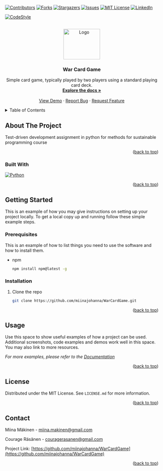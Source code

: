 <!-- Improved compatibility of back to top link: See: https://github.com/othneildrew/Best-README-Template/pull/73 -->
<a name="readme-top"></a>
<!--
*** Thanks for checking out the Best-README-Template. If you have a suggestion
*** that would make this better, please fork the repo and create a pull request
*** or simply open an issue with the tag "enhancement".
*** Don't forget to give the project a star!
*** Thanks again! Now go create something AMAZING! :D
-->



<!-- PROJECT SHIELDS -->
<!--
*** I'm using markdown "reference style" links for readability.
*** Reference links are enclosed in brackets [ ] instead of parentheses ( ).
*** See the bottom of this document for the declaration of the reference variables
*** for contributors-url, forks-url, etc. This is an optional, concise syntax you may use.
*** https://www.markdownguide.org/basic-syntax/#reference-style-links
-->
[![Contributors][contributors-shield]][contributors-url]
[![Forks][forks-shield]][forks-url]
[![Stargazers][stars-shield]][stars-url]
[![Issues][issues-shield]][issues-url]
[![MIT License][license-shield]][license-url]
[![LinkedIn][linkedin-shield]][linkedin-url]

[![CodeStyle][codestyle-shield]][codestyle-url]



<!-- PROJECT LOGO -->
<br />
<div align="center">
  <a href="https://github.com/miinajohanna/WarCardGame">
    <img src="https://images.fineartamerica.com/images/artworkimages/mediumlarge/3/four-aces-poker-playing-cards-on-white-background-dean-zangirolami.jpg" alt="Logo" width="120" height="100">
  </a>

<h3 align="center">War Card Game</h3>

  <p align="center">
    Simple card game, typically played by two players using a standard playing card deck.
    <br />
    <a href="https://github.com/miinajohanna/WarCardGame"><strong>Explore the docs »</strong></a>
    <br />
    <br />
    <a href="https://github.com/miinajohanna/WarCardGame">View Demo</a>
    ·
    <a href="https://github.com/miinajohanna/WarCardGame/issues">Report Bug</a>
    ·
    <a href="https://github.com/miinajohanna/WarCardGame/issues">Request Feature</a>
  </p>
</div>



<!-- TABLE OF CONTENTS -->
<details>
  <summary>Table of Contents</summary>
  <ol>
    <li>
      <a href="#about-the-project">About The Project</a>
      <ul>
        <li><a href="#built-with">Built With</a></li>
      </ul>
    </li>
    <li>
      <a href="#getting-started">Getting Started</a>
      <ul>
        <li><a href="#prerequisites">Prerequisites</a></li>
        <li><a href="#installation">Installation</a></li>
      </ul>
    </li>
    <li><a href="#usage">Usage</a></li>
    <li><a href="#license">License</a></li>
    <li><a href="#contact">Contact</a></li>
  </ol>
</details>



<!-- ABOUT THE PROJECT -->
## About The Project
Test-driven development assignment in python for methods for sustainable programming course

<p align="right">(<a href="#readme-top">back to top</a>)</p>



### Built With

 [![Python][Python-img]][Python-url]

<p align="right">(<a href="#readme-top">back to top</a>)</p>




<!-- GETTING STARTED -->
## Getting Started

This is an example of how you may give instructions on setting up your project locally.
To get a local copy up and running follow these simple example steps.

### Prerequisites

This is an example of how to list things you need to use the software and how to install them.
* npm
  ```sh
  npm install npm@latest -g
  ```

### Installation

1. Clone the repo
   ```sh
   git clone https://github.com/miinajohanna/WarCardGame.git
   ```

<p align="right">(<a href="#readme-top">back to top</a>)</p>



<!-- USAGE EXAMPLES -->
## Usage

Use this space to show useful examples of how a project can be used. Additional screenshots, code examples and demos work well in this space. You may also link to more resources.

_For more examples, please refer to the [Documentation](https://example.com)_

<p align="right">(<a href="#readme-top">back to top</a>)</p>



<!-- LICENSE -->
## License

Distributed under the MIT License. See `LICENSE.md` for more information.

<p align="right">(<a href="#readme-top">back to top</a>)</p>



<!-- CONTACT -->
## Contact

Miina Mäkinen - miina.makinen@gmail.com 

Courage Räsänen - couragerasanen@gmail.com

Project Link: [https://github.com/miinajohanna/WarCardGame](https://github.com/miinajohanna/WarCardGame)

<p align="right">(<a href="#readme-top">back to top</a>)</p>







<!-- MARKDOWN LINKS & IMAGES -->
<!-- https://www.markdownguide.org/basic-syntax/#reference-style-links -->
[contributors-shield]: https://img.shields.io/github/contributors/miinajohanna/WarCardGame.svg?style=for-the-badge
[contributors-url]: https://github.com/miinajohanna/WarCardGame/graphs/contributors
[forks-shield]: https://img.shields.io/github/forks/miinajohanna/WarCardGame.svg?style=for-the-badge
[forks-url]: https://github.com/miinajohanna/WarCardGame/network/members
[stars-shield]: https://img.shields.io/github/stars/miinajohanna/WarCardGame.svg?style=for-the-badge
[stars-url]: https://github.com/miinajohanna/WarCardGame/stargazers
[issues-shield]: https://img.shields.io/github/issues/miinajohanna/WarCardGame.svg?style=for-the-badge
[issues-url]: https://github.com/miinajohanna/WarCardGame/issues
[license-shield]: https://img.shields.io/github/license/miinajohanna/WarCardGame.svg?style=for-the-badge
[license-url]: https://github.com/miinajohanna/WarCardGame/blob/main/LICENSE.md
[linkedin-shield]: https://img.shields.io/badge/-LinkedIn-black.svg?style=for-the-badge&logo=linkedin&colorB=555
[linkedin-url]: https://linkedin.com/in/miinajohanna
[product-screenshot]: images/screenshot.png
[Python-img]: https://www.python.org/static/community_logos/python-logo.png
[Python-url]: https://www.python.org/
[codestyle-shield]: https://img.shields.io/badge/code%20style-black-000000.svg
[codestyle-url]: https://github.com/psf/black
